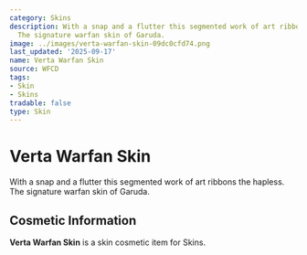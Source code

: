 ```yaml
---
category: Skins
description: With a snap and a flutter this segmented work of art ribbons the hapless.
  The signature warfan skin of Garuda.
image: ../images/verta-warfan-skin-09dc0cfd74.png
last_updated: '2025-09-17'
name: Verta Warfan Skin
source: WFCD
tags:
- Skin
- Skins
tradable: false
type: Skin
---
```


# Verta Warfan Skin

With a snap and a flutter this segmented work of art ribbons the hapless. The signature warfan skin of Garuda.

## Cosmetic Information

**Verta Warfan Skin** is a skin cosmetic item for Skins.

